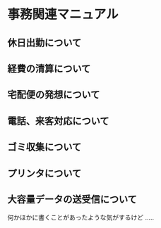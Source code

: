 # 事務関連マニュアル
## 休日出勤について
## 経費の清算について
## 宅配便の発想について
## 電話、来客対応について
## ゴミ収集について
## プリンタについて
## 大容量データの送受信について

何かほかに書くことがあったような気がするけど
.....